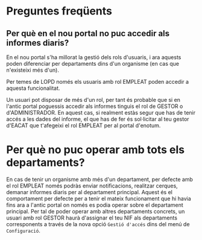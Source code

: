 # Preguntes freqüents

## Per què en el nou portal no puc accedir als informes diaris?

En el nou portal s'ha millorat la gestió dels rols d'usuaris, i ara aquests poden diferenciar per departaments dins d'un organisme (en cas que n'existeixi més d'un).

Per temes de LOPD només els usuaris amb rol EMPLEAT poden accedir a aquesta funcionalitat. 

Un usuari pot disposar de més d'un rol, per tant és probable que si en l'antic portal poguessis accedir als informes tinguis el rol de GESTOR o d'ADMINISTRADOR. En aquest cas, si realment estàs segur que has de tenir accés a les dades del informe, el que has de fer és sol·licitar al teu gestor d'EACAT que t'afegeixi el rol EMPLEAT per al portal d'enotum.

# Per què no puc operar amb tots els departaments?

En cas de tenir un organisme amb més d'un departament, per defecte amb el rol EMPLEAT només podràs enviar notificacions, realitzar cerques, demanar informes diaris per al departament principal. Aquest és el comportament per defecte per a tenir el mateix funcionament que hi havia fins ara a l'antic portal on només es podia operar sobre el departament principal. Per tal de poder operar amb altres departaments concrets, un usuari amb rol GESTOR haurà d'assignar el teu NIF als departaments corresponents a través de la nova opció `Gestió d'accés` dins del menú de `Configuració`.
